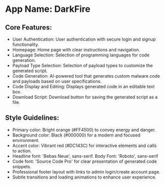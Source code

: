# **App Name**: DarkFire

## Core Features:

- User Authentication: User authentication with secure login and signup functionality.
- Homepage: Home page with clear instructions and navigation.
- Language Selection: Selection of programming languages for code generation.
- Payload Type Selection: Selection of payload types to customize the generated script.
- Code Generation: AI-powered tool that generates custom malware code and payloads based on user specifications.
- Code Display and Editing: Displays generated code in an editable text box.
- Download Script: Download button for saving the generated script as a file.

## Style Guidelines:

- Primary color: Bright orange (#FF4500) to convey energy and danger.
- Background color: Black (#000000) for a modern and focused environment.
- Accent color: Vibrant red (#DC143C) for interactive elements and calls to action.
- Headline font: 'Bebas Neue', sans-serif. Body Font: 'Roboto', sans-serif
- Code font: 'Source Code Pro' for clear presentation of generated code snippets.
- Professional footer layout with links to admin login/create account page.
- Subtle transitions and loading animations to enhance user experience.